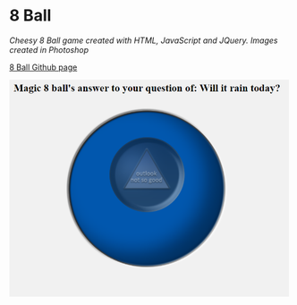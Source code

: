 # 8 Ball
*Cheesy 8 Ball game created with HTML, JavaScript and JQuery. Images created in Photoshop*



[8 Ball Github page](https://von-amari.github.io/8ball/)

<img src="8ballscreen.png" width="500">
